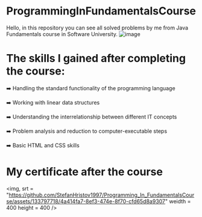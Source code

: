 # ProgrammingInFundamentalsCourse
Hello, in this repository you can see all solved problems by me from Java Fundamentals course in Software University. 
![image](https://github.com/StefanHristov1997/Java_Advanced_Course/assets/133797718/6ea64e49-3cd5-49f4-b3fa-309ebc9e5e98)

# Тhe skills I gained after completing the course:
➡️ Handling the standard functionality of the programming language

➡️ Working with linear data structures

➡️ Understanding the interrelationship between different IT concepts

➡️ Problem analysis and reduction to computer-executable steps

➡️ Basic HTML and CSS skills

#  My certificate after the course
<img, srt = "https://github.com/StefanHristov1997/Programming_In_FundamentalsCourse/assets/133797718/4a414fa7-8ef3-474e-8f70-cfd65d8a9307" weidth = 400 height = 400 />
